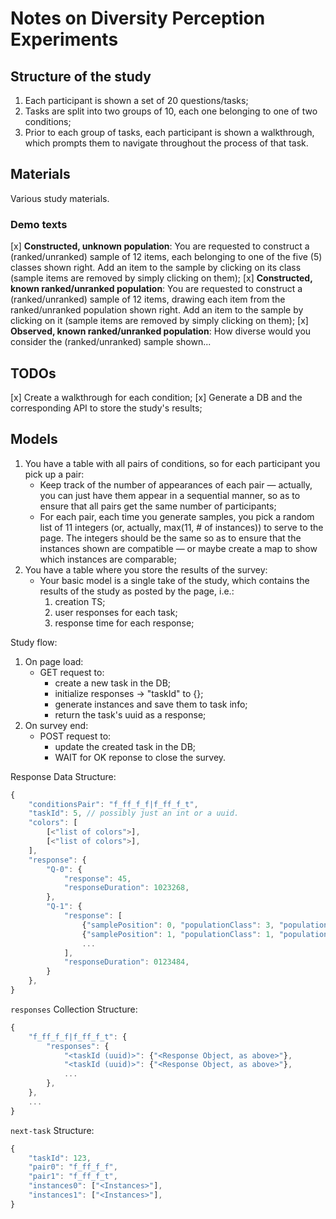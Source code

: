 # Notes on Diversity Perception Experiments

## Structure of the study
1. Each participant is shown a set of 20 questions/tasks;
2. Tasks are split into two groups of 10, each one belonging to one of two conditions;
3. Prior to each group of tasks, each participant is shown a walkthrough, which prompts them to navigate throughout the process of that task.

## Materials
Various study materials.

### Demo texts
[x] **Constructed, unknown population**: You are requested to construct a (ranked/unranked) sample of 12 items, each belonging to one of the five (5) classes shown right. Add an item to the sample by clicking on its class (sample items are removed by simply clicking on them);
[x] **Constructed, known ranked/unranked population**: You are requested to construct a (ranked/unranked) sample of 12 items, drawing each item from the ranked/unranked population shown right. Add an item to the sample by clicking on it (sample items are removed by simply clicking on them);
[x] **Observed, known ranked/unranked population**: How diverse would you consider the (ranked/unranked) sample shown...

## TODOs
[x] Create a walkthrough for each condition;
[x] Generate a DB and the corresponding API to store the study's results;

## Models
1. You have a table with all pairs of conditions, so for each participant you pick up a pair:
    * Keep track of the number of appearances of each pair &mdash; actually, you can just have them appear in a sequential manner, so as to ensure that all pairs get the same number of participants;
    * For each pair, each time you generate samples, you pick a random list of 11 integers (or, actually, max(11, # of instances)) to serve to the page. The integers should be the same so as to ensure that the instances shown are compatible &mdash; or maybe create a map to show which instances are comparable;
2. You have a table where you store the results of the survey:
    * Your basic model is a single take of the study, which contains the results of the study as posted by the page, i.e.:
        1. creation TS;
        2. user responses for each task;
        3. response time for each response;

Study flow:
1. On page load:
    * GET request to:
        * create a new task in the DB;
        * initialize responses -> "taskId" to {};
        * generate instances and save them to task info;
        * return the task's uuid as a response;
2. On survey end:
    * POST request to:
        * update the created task in the DB;
        * WAIT for OK reponse to close the survey.

Response Data Structure:

```javascript
{
    "conditionsPair": "f_ff_f_f|f_ff_f_t",
    "taskId": 5, // possibly just an int or a uuid.
    "colors": [
        [<"list of colors">],
        [<"list of colors">],
    ],
    "response": {
        "Q-0": {
            "response": 45,
            "responseDuration": 1023268,
        },
        "Q-1": {
            "response": [
                {"samplePosition": 0, "populationClass": 3, "populationPosition": 0},
                {"samplePosition": 1, "populationClass": 1, "populationPosition": 2},
                ...
            ],
            "responseDuration": 0123484,
        }
    },
}
```

`responses` Collection Structure:

```javascript
{
    "f_ff_f_f|f_ff_f_t": {
        "responses": {
            "<taskId (uuid)>": {"<Response Object, as above>"},
            "<taskId (uuid)>": {"<Response Object, as above>"},
            ...
        },
    },
    ...
}
```

`next-task` Structure:

```javascript
{
    "taskId": 123,
    "pair0": "f_ff_f_f",
    "pair1": "f_ff_f_t",
    "instances0": ["<Instances>"],
    "instances1": ["<Instances>"],
}
```